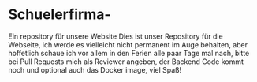 # Schuelerfirma-
Ein repository für unsere Website 
Dies ist unser Repository für die Webseite, ich werde es vielleicht nicht permanent im Auge behalten, aber hoffetlich schaue ich vor allem in den Ferien alle paar Tage mal nach, bitte bei Pull Requests mich als Reviewer angeben, der Backend Code kommt noch und optional auch das Docker image, viel Spaß! 
